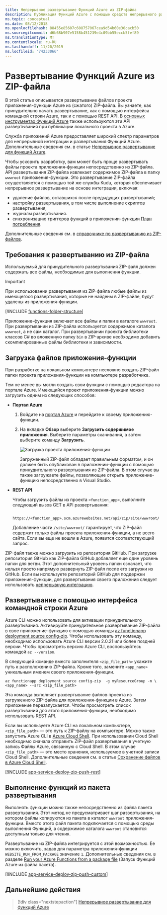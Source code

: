 ```yaml
---
title: Непрерывное развертывание Функций Azure из ZIP-файла
description: Публикация Функций Azure с помощью средств непрерывного развертывания службы развертывания Kudu из ZIP-файла.
ms.topic: conceptual
ms.date: 08/12/2018
ms.openlocfilehash: 88455e85607c608757067cea9d54b60e30cacb50
ms.sourcegitcommit: d6b68b907e5158b451239e4c09bb55eccb5fef89
ms.translationtype: MT
ms.contentlocale: ru-RU
ms.lasthandoff: 11/20/2019
ms.locfileid: "74233066"
---
```

# <a name="zip-deployment-for-azure-functions"></a>Развертывание Функций Azure из ZIP-файла

В этой статье описывается развертывание файлов проекта приложения-функции Azure из (сжатого) ZIP-файла. Вы узнаете, как принудительно начать развертывание, как с помощью интерфейса командной строки Azure, так и с помощью REST API. В [основных инструментах Функций Azure](functions-run-local.md) также используются эти API развертывания при публикации локального проекта в Azure.

Служба приложений Azure предоставляет широкий спектр параметров для непрерывной интеграции и развертывания Функций Azure. Дополнительные сведения см. в статье [Непрерывное развертывание для функций Azure](functions-continuous-deployment.md).

Чтобы ускорить разработку, вам может быть проще развертывать файлы проекта приложения-функции непосредственно из ZIP-файла. API развертывания ZIP-файла извлекает содержимое ZIP-файла в папку `wwwroot` приложения-функции. Это развертывание ZIP-файла осуществляется с помощью той же службы Kudu, которая обеспечивает непрерывное развертывание на основе интеграции, включая:

+ удаление файлов, оставшихся после предыдущих развертываний;
+ настройку развертывания, в том числе выполнение скриптов развертывания;
+ журналы развертывания.
+ синхронизацию триггеров функций в приложении-функции [План потребления](functions-scale.md).

Дополнительные сведения см. в [справочнике по развертыванию из ZIP-файлов](https://github.com/projectkudu/kudu/wiki/Deploying-from-a-zip-file).

## <a name="deployment-zip-file-requirements"></a>Требования к развертыванию из ZIP-файла

Используемый для принудительного развертывания ZIP-файл должен содержать все файлы, необходимые для выполнения функции.

>[!IMPORTANT]
> При использовании развертывания из ZIP-файла любые файлы из имеющегося развертывания, которые не найдены в ZIP-файле, будут удалены из приложения-функции.  

[!INCLUDE [functions-folder-structure](../../includes/functions-folder-structure.md)]

Приложение-функция включает все файлы и папки в каталоге `wwwroot`. При развертывании из ZIP-файла используется содержимое каталога `wwwroot`, а не сам каталог. При развертывании проекта библиотеки классов C# во вложенную папку `bin` в ZIP-архиве необходимо добавить скомпилированные файлы библиотеки и зависимости.

## <a name="download-your-function-app-files"></a>Загрузка файлов приложения-функции

При разработке на локальном компьютере несложно создать ZIP-файл папки проекта приложения-функции на компьютере разработчика.

Тем не менее вы могли создать свои функции с помощью редактора на портале Azure. Имеющийся проект приложения-функции можно загрузить одним из следующих способов:

+ **Портал Azure**

  1. Войдите на [портал Azure](https://portal.azure.com) и перейдите к своему приложению-функции.

  2. На вкладке **Обзор** выберите **Загрузить содержимое приложения**. Выберите параметры скачивания, а затем выберите команду **Загрузить**.

      ![Загрузка проекта приложения-функции](./media/deployment-zip-push/download-project.png)

     Загруженный ZIP-файл обладает правильным форматом, и он должен быть опубликован в приложении-функции с помощью принудительного развертывания из ZIP-файла. В этом случае вы также загружаете файлы, позволяющие открыть приложение-функцию непосредственно в Visual Studio.

+ **REST API**

    Чтобы загрузить файлы из проекта `<function_app>`, выполните следующий вызов GET в API развертывания: 

        https://<function_app>.scm.azurewebsites.net/api/zip/site/wwwroot/

    Добавление части `/site/wwwroot/` гарантирует, что ZIP-файл содержит только файлы проекта приложения-функции, а не всего сайта. Если вы еще не вошли в Azure, появится соответствующий запрос.  

ZIP-файл также можно загрузить из репозитория GitHub. При загрузке репозитория GitHub как ZIP-файла GitHub добавляет еще один уровень папки для ветви. Этот дополнительный уровень папки означает, что нельзя просто напрямую развернуть ZIP-файл после его загрузки из GitHub. Если вы используете репозиторий GitHub для поддержки приложения-функции, для развертывания своего приложения следует использовать [непрерывную интеграцию](functions-continuous-deployment.md).  

## <a name="cli"></a>Развертывание с помощью интерфейса командной строки Azure

Azure CLI можно использовать для активации принудительного развертывания. Активируйте принудительное развертывание ZIP-файла в свое приложение-функцию с помощью команды [az functionapp deployment source config-zip](/cli/azure/functionapp/deployment/source#az-functionapp-deployment-source-config-zip). Чтобы использовать эту команду, необходимо использовать Azure CLI версии 2.0.21 или более поздней версии. Чтобы просмотреть версию Azure CLI, воспользуйтесь командой `az --version`.

В следующей команде вместо заполнителя `<zip_file_path>` укажите путь к расположению ZIP-файла. Кроме того, замените `<app_name>` уникальным именем своего приложения-функции. 

```azurecli-interactive
az functionapp deployment source config-zip  -g myResourceGroup -n \
<app_name> --src <zip_file_path>
```

Эта команда выполняет развертывание файлов проекта из загруженного ZIP-файла для приложения-функции в Azure. Затем приложение перезапускается. Чтобы просмотреть список развертываний для этого приложения-функции, необходимо использовать REST API.

Если вы используете Azure CLI на локальном компьютере, `<zip_file_path>` — это путь к ZIP-файлу на компьютере. Можно также запустить Azure CLI в [Azure Cloud Shell](../cloud-shell/overview.md). При использовании Cloud Shell необходимо сначала отправить ZIP-файл развертывания в учетную запись Файлы Azure, связанную с Cloud Shell. В этом случае `<zip_file_path>` — это место хранения, используемое в учетной записи Cloud Shell. Дополнительные сведения см. в статье [Сохранение файлов в Azure Cloud Shell](../cloud-shell/persisting-shell-storage.md).

[!INCLUDE [app-service-deploy-zip-push-rest](../../includes/app-service-deploy-zip-push-rest.md)]

## <a name="run-functions-from-the-deployment-package"></a>Выполнение функций из пакета развертывания

Выполнять функции можно также непосредственно из файла пакета развертывания. Этот метод не предусматривает шаг развертывания, на котором файлы копируются из пакета в каталог `wwwroot` приложения-функции. Вместо этого файл пакета подключается с помощью среды выполнения Функций, а содержимое каталога `wwwroot` становится доступным только для чтения.  

Развертывание из ZIP-файла интегрируется с этой возможностью. Ее можно включить, задав для параметра приложения-функции `WEBSITE_RUN_FROM_PACKAGE` значение `1`. Дополнительные сведения см. в разделе [Run your Azure Functions from a package file](run-functions-from-deployment-package.md) (Запуск Функций Azure из файла пакета).

[!INCLUDE [app-service-deploy-zip-push-custom](../../includes/app-service-deploy-zip-push-custom.md)]

## <a name="next-steps"></a>Дальнейшие действия

> [!div class="nextstepaction"]
> [Непрерывное развертывание для функций Azure](functions-continuous-deployment.md)

[.zip push deployment reference topic]: https://github.com/projectkudu/kudu/wiki/Deploying-from-a-zip-file
